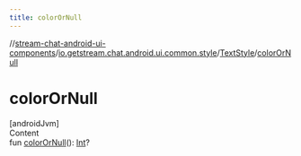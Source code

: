 ```yaml
---
title: colorOrNull
---
```

//[stream-chat-android-ui-components](../../../index.md)/[io.getstream.chat.android.ui.common.style](../index.md)/[TextStyle](index.md)/[colorOrNull](colorOrNull.md)



# colorOrNull  
[androidJvm]  
Content  
fun [colorOrNull](colorOrNull.md)(): [Int](https://kotlinlang.org/api/latest/jvm/stdlib/kotlin/-int/index.html)?  



